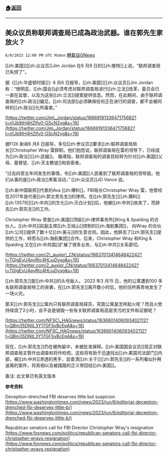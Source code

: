 ###  [:house:返回](README.md)
---


## 美众议员称联邦调查局已成為政治武器。谁在郭先生家放火？
`6/9/2023 12:09 PM UTC MsAnn` [轉載自GNews](https://gnews.org/articles/1371614)

[[zh:美国]][[zh:众议员]]Jim Jordan 在6 月9 日的[[zh:推特]]上说，“联邦调查局已失控了”。

据《[[zh:华盛顿时报]]》6 月6 日报导，[[zh:美国]][[zh:众议员]]Jim Jordan 称：“很明显，[[zh:国会]]必须考虑对联邦调查局进行[[zh:立法]]改革，委员会已一直在监督，以及为这些[[zh:立法]]提案提供信息。然而，在此期间，由于联邦调查局的[[zh:政治]]偏见，[[zh:司法部]]必须确保任何正在进行的调查，都不会被同样的[[zh:政治]]化所毒害。”

 [https://twitter.com/Jim\_Jordan/status/1666919133647175682?t=n1Jb9tH4HZlfv0-GScN2yg&s=19](https://twitter.com/Jim_Jordan/status/1666919133647175682?t=n1Jb9tH4HZlfv0-GScN2yg&s=19)

据FOX 新闻6 月8 日报导，多位[[zh:参议员]]要求[[zh:联邦调查局局长]]Christopher Wray 雷辞职。他们抱怨说，联邦调查局在雷的领导下，已经成为[[zh:政治]][[zh:武器]]。 報導指，联邦调查局的调查目标转为针对[[zh:美国]]父母、基督徒、[[zh:天主教徒]]和告密者。

“过去四至五年间发生的事情，令[[zh:美国]]人民看到了联邦调查局的领导层。他们从事的是[[zh:政治]]黑客活动，” [[zh:众议员]]JD Vance 说。

[[zh:新中国联邦]]代表的Ava [[zh:爆料]]，FBI局长Christopher Wray 雷，他曾经在2017年是代表[[zh:郭文贵先生]]的律师。在[[zh:郭先生]][[zh:爆料]][[zh:13579]][[zh:中共]]的生化[[zh:灭白计划]]后，他被[[zh:中共]]收卖了，而辞去[[zh:郭先生]]的工作。

Christopher Wray 曾是[[zh:美国]]顶级[[zh:律师事务所]]King & Spalding 的合伙人。[[zh:中共]]前副主席[[zh:王岐山]]控制的[[zh:海航集团]]， 向Wray 的合伙[[zh:公司]]提供了数十亿[[zh:美元]]的生意合同。因此，他辞去了[[zh:郭先生]]提供的工作，转而与[[zh:海航集团]]合作。后来，Christopher Wray 和King & Spalding 又在[[zh:中共国]]扩展了很多业务，与[[zh:中共]]关系密切。

 [https://twitter.com/2\_auxipr\_CN/status/1663701341464842242?t=TGlgEvU4pyRtc4HLjuDysg&s=19](https://twitter.com/2_auxipr_CN/status/1663701341464842242?t=TGlgEvU4pyRtc4HLjuDysg&s=19)

[[zh:郭先生]]是[[zh:中共]]的头号敌人。 2023 年3 月15 日，他的公寓遭到100 多名联邦调查局特工的突袭，在[[zh:郭先生]]离开数小时后，他的住所离奇地发生了一场火灾。

那天[[zh:郭先生]]公寓内只有联邦调查局探员，究竟公寓是怎样起火呢？而且火势持续烧了2小时，会不会是销毁一些有关联邦调查局高层贪污的文件和证据呢？

 [https://twitter.com/NFSC\_HAGnews/status/1636601406093402112?t=QBm35DNtL3Y17GFSvBcEpA&s=19](https://twitter.com/NFSC_HAGnews/status/1636601406093402112?t=QBm35DNtL3Y17GFSvBcEpA&s=19)

现在，[[zh:郭先生]]仍在被拘留中，未被批准保释。[[zh:美国国会议员]]现正对联邦调查局主管作出调查和将作检控。这些将有助于迅速找出[[zh:美国司法部门]]内部，被[[zh:中共]]渗透的黑手，並查清[[zh:关于]][[zh:郭先生]]的一系列看似扑朔迷离的案件，将真相以及被践踏的正义带回给[[zh:美国]]。

备注: 此文章已有英文版本


**参考资料**

Deception-drenched FBI deserves little but suspicion [https://www.washingtontimes.com/news/2023/jun/6/editorial-deception-drenched-fbi-deserves-little-b/](https://www.washingtontimes.com/news/2023/jun/6/editorial-deception-drenched-fbi-deserves-little-b/)

Republican senators call for FBI Director Christopher Wray's resignation [https://www.foxnews.com/politics/republican-senators-call-fbi-director-christopher-wrays-resignation](https://www.foxnews.com/politics/republican-senators-call-fbi-director-christopher-wrays-resignation)
